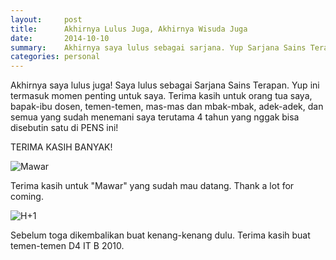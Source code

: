 ```yaml
---
layout:     post
title:      Akhirnya Lulus Juga, Akhirnya Wisuda Juga
date:       2014-10-10
summary:    Akhirnya saya lulus sebagai sarjana. Yup Sarjana Sains Terapan
categories: personal
---
```


Akhirnya saya lulus juga! Saya lulus sebagai Sarjana Sains Terapan. Yup ini termasuk momen penting untuk saya. Terima kasih untuk orang tua saya, bapak-ibu dosen, temen-temen, mas-mas dan mbak-mbak, adek-adek, dan semua yang sudah menemani saya terutama 4 tahun yang nggak bisa disebutin satu di PENS ini!

TERIMA KASIH BANYAK!

![Mawar](http://sapikuda.com/images/posts/2014-10-10-akhirnya-lulus-juga-akhirnya-wisuda-juga/lulus%20%281%29.jpg)

Terima kasih untuk "Mawar" yang sudah mau datang. Thank a lot for coming.

![H+1](http://sapikuda.com/images/posts/2014-10-10-akhirnya-lulus-juga-akhirnya-wisuda-juga/lulus%20%282%29.JPG)

Sebelum toga dikembalikan buat kenang-kenang dulu. Terima kasih buat temen-temen D4 IT B 2010.